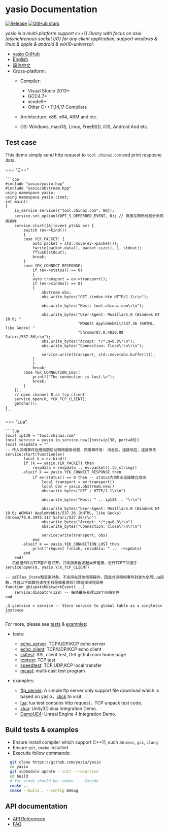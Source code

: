 # yasio Documentation

[![Release](https://img.shields.io/badge/release-v3.36.0-blue.svg)](https://github.com/yasio/yasio/releases)
[![GitHub stars](https://img.shields.io/github/stars/yasio/yasio.svg?label=Stars)](https://github.com/yasio/yasio)

*yasio is a multi-platform support c++11 library with focus on asio (asynchronous socket I/O) for any client application, support windows & linux & apple & android & win10-universal.*

- [yasio GitHub](https://github.com/yasio/yasio)
- [English](https://docs.yasio.org/en/latest/)
- [简体中文](https://docs.yasio.org/zh_CN/latest/)
- Cross-platform:
  - Compiler: 
    - Visual Studio 2013+
    - GCC4.7+
    - xcode9+
    - Other C++11,14,17 Compilers

  - Architecture: x86, x64, ARM and etc.
  - OS: Windows, macOS, Linux, FreeBSD, iOS, Android And etc.

## Test case
This demo simply send http request to ``tool.chinaz.com`` and print resposne data.

=== "C++"

    ```cpp
    #include "yasio/yasio.hpp"
    #include "yasio/obstream.hpp"
    using namespace yasio;
    using namespace yasio::inet;
    int main()
    {
        io_service service({"tool.chinaz.com", 80});
        service.set_option(YOPT_S_DEFERRED_EVENT, 0); // 直接在网络线程分派网络事件
        service.start([&](event_ptr&& ev) {
            switch (ev->kind())
            {
            case YEK_PACKET: {
                auto packet = std::move(ev->packet());
                fwrite(packet.data(), packet.size(), 1, stdout);
                fflush(stdout);
                break;
            }
            case YEK_CONNECT_RESPONSE:
                if (ev->status() == 0)
                {
                auto transport = ev->transport();
                if (ev->cindex() == 0)
                {
                    obstream obs;
                    obs.write_bytes("GET /index.htm HTTP/1.1\r\n");

                    obs.write_bytes("Host: tool.chinaz.com\r\n");

                    obs.write_bytes("User-Agent: Mozilla/5.0 (Windows NT 10.0; "
                                    "WOW64) AppleWebKit/537.36 (KHTML, like Gecko) "
                                    "Chrome/87.0.4820.88 Safari/537.36\r\n");
                    obs.write_bytes("Accept: */*;q=0.8\r\n");
                    obs.write_bytes("Connection: Close\r\n\r\n");

                    service.write(transport, std::move(obs.buffer()));
                }
                }
                break;
            case YEK_CONNECTION_LOST:
                printf("The connection is lost.\n");
                break;
            }
        });
        // open channel 0 as tcp client
        service.open(0, YCK_TCP_CLIENT);
        getchar();
    }
    ```

=== "Lua"

    ```lua
    local ip138 = "tool.chinaz.com"
    local service = yasio.io_service.new({host=ip138, port=80})
    local respdata = ""
    -- 传入网络事件处理函数启动网络服务线程，网络事件有: 消息包，连接响应，连接丢失
    service:start(function(ev)
            local k = ev.kind()
            if (k == yasio.YEK_PACKET) then
                respdata = respdata .. ev:packet():to_string()
            elseif k == yasio.YEK_CONNECT_RESPONSE then
                if ev:status() == 0 then -- status为0表示连接建立成功
                    local transport = ev:transport()
                    local obs = yasio.obstream.new()
                    obs:write_bytes("GET / HTTP/1.1\r\n")

                    obs:write_bytes("Host: " .. ip138 .. "\r\n")

                    obs:write_bytes("User-Agent: Mozilla/5.0 (Windows NT 10.0; WOW64) AppleWebKit/537.36 (KHTML, like Gecko) Chrome/79.0.3945.117 Safari/537.36\r\n")
                    obs:write_bytes("Accept: */*;q=0.8\r\n")
                    obs:write_bytes("Connection: Close\r\n\r\n")

                    service:write(transport, obs)
                end
            elseif k == yasio.YEK_CONNECTION_LOST then
                print("request finish, respdata: " ..  respdata)
            end
        end)
    -- 将信道0作为TCP客户端打开，并向服务器发起异步连接，进行TCP三次握手
    service:open(0, yasio.YCK_TCP_CLIENT)

    -- 由于lua_State和渲染对象，不支持在其他线程操作，因此分派网络事件封装为全局Lua函数，并且以下函数应该在主线程或者游戏引擎渲染线程调用
    function gDispatchNetworkEvent(...)
        service:dispatch(128) -- 每帧最多处理128个网络事件
    end

    _G.yservice = service -- Store service to global table as a singleton instance
    ```

For more, please see [tests](https://github.com/yasio/yasio/tree/master/tests) & [examples](https://github.com/yasio/yasio/tree/master/tests):

* tests:
  * [echo_server](https://github.com/yasio/yasio/tree/master/tests/echo_server): TCP/UDP/KCP echo server
  * [echo_client](https://github.com/yasio/yasio/tree/master/tests/echo_client): TCP/UDP/KCP echo client
  * [ssltest](https://github.com/yasio/yasio/tree/master/tests/ssl): SSL client test, Get github.com home page
  * [tcptest](https://github.com/yasio/yasio/tree/master/tests/tcp): TCP test
  * [speedtest](https://github.com/yasio/yasio/tree/master/tests/speed): TCP,UDP,KCP local transfer
  * [mcast](https://github.com/yasio/yasio/tree/master/tests/mcast): multi-cast test program

* examples:
  * [ftp_server](https://github.com/yasio/ftp_server): A simple ftp server only support file download which is based on yasio，[click](ftp://ftp.yasio.org/) to visit.
  * [lua](https://github.com/yasio/yasio/tree/master/examples/lua): lua test contains http request，TCP unpack test code.
  * [xlua](https://github.com/yasio/xLua): Unity3D xlua Integration Demo.
  * [DemoUE4](https://github.com/yasio/DemoUE4): Unreal Engine 4 Integration Demo.

## Build tests & examples
* Ensure install compiler which support C++11, such as ``msvc``, ``gcc``, ``clang``
* Ensure ``git``, ``cmake`` installed
* Execude follow commands:

```sh
  git clone https://github.com/yasio/yasio
  cd yasio
  git submodule update --init --recursive 
  cd build
  # for xcode should be: cmake .. -GXcode
  cmake ..
  cmake --build . --config Debug
```

## API documentation
* [API References](api/index.md)
* [FAQ](faq.md)
